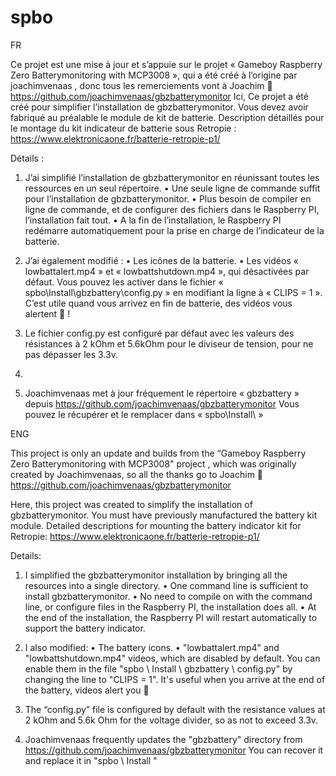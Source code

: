 # spbo

FR

Ce projet est une mise à jour et s’appuie sur le projet « Gameboy Raspberry Zero Batterymonitoring with MCP3008 », qui a été créé à l’origine par joachimvenaas , donc tous les remerciements vont à Joachim 
 https://github.com/joachimvenaas/gbzbatterymonitor
Ici, Ce projet a été créé pour simplifier l’installation de gbzbatterymonitor.
Vous devez avoir fabriqué au préalable le module de kit de batterie.
Description détaillés pour le montage du kit indicateur de batterie sous Retropie : https://www.elektronicaone.fr/batterie-retropie-p1/

Détails : 
1)	J’ai simplifié l’installation de gbzbatterymonitor en réunissant toutes les ressources en un seul répertoire. 
•	Une seule ligne de commande suffit pour l’installation de gbzbatterymonitor.
•	Plus besoin de compiler en ligne de commande, et de configurer des fichiers dans le Raspberry PI, l’installation fait tout.
•	A la fin de l’installation, le Raspberry PI  redémarre automatiquement pour la prise en charge de l’indicateur de la batterie.

2)	J’ai également modifié : 
•	Les icônes de la batterie. 
•	Les  vidéos « lowbattalert.mp4 » et « lowbattshutdown.mp4 », qui désactivées par défaut.
Vous pouvez les activer dans le fichier « spbo\Install\gbzbattery\config.py »
en modifiant la ligne à « CLIPS = 1 ».
C’est utile quand vous arrivez en fin de batterie, des vidéos vous alertent  !

3)	Le fichier config.py est configuré par défaut avec les valeurs des  résistances à 2 kOhm et 5.6kOhm pour le diviseur de tension, pour ne pas dépasser les 3.3v. 
4)	
5)	Joachimvenaas met à jour fréquement le répertoire « gbzbattery » depuis https://github.com/joachimvenaas/gbzbatterymonitor
Vous pouvez le récupérer et le remplacer dans « spbo\Install\ »




ENG

This project is only an update and builds from the “Gameboy Raspberry Zero Batterymonitoring with MCP3008" project , which was originally created by Joachimvenaas, so all the thanks go to Joachim 
https://github.com/joachimvenaas/gbzbatterymonitor

Here, this project was created to simplify the installation of gbzbatterymonitor.
You must have previously manufactured the battery kit module.
Detailed descriptions for mounting the battery indicator kit for Retropie: https://www.elektronicaone.fr/batterie-retropie-p1/

Details:
1) I simplified the gbzbatterymonitor installation by bringing all the resources into a single directory.
• One command line is sufficient to install gbzbatterymonitor.
• No need to compile on with the command line, or configure files in the Raspberry PI, the installation does all.
• At the end of the installation, the Raspberry PI will restart automatically to support the battery indicator.

2) I also modified:
• The battery icons.
• "lowbattalert.mp4" and "lowbattshutdown.mp4" videos, which are disabled by default.
You can enable them in the file "spbo \ Install \ gbzbattery \ config.py"
by changing the line to "CLIPS = 1".
It's useful when you arrive at the end of the battery, videos alert you 

3) The “config.py” file is configured by default with the resistance values at 2 kOhm and 5.6k Ohm for the voltage divider, so as not to exceed 3.3v.

4) Joachimvenaas frequently updates the "gbzbattery" directory from https://github.com/joachimvenaas/gbzbatterymonitor
You can recover it and replace it in "spbo \ Install \"
